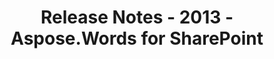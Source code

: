﻿---
title: Release Notes - 2013 - Aspose.Words for SharePoint
articleTitle: Release Notes - 2013
linktitle: Release Notes - 2013
description: "Aspose.Words for SharePoint Release Notes - 2013 – learn about the latest updates and fixes."
type: docs
weight: 70
url: /sharepoint/release-notes-2013/
---


